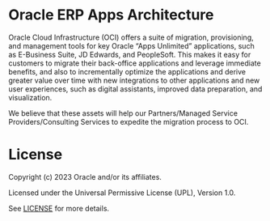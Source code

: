 # Oracle ERP Apps Architecture

Oracle Cloud Infrastructure (OCI) offers a suite of migration, provisioning, and management tools for key Oracle “Apps Unlimited” applications, such as E-Business Suite, JD Edwards, and PeopleSoft. This makes it easy for customers to migrate their back-office applications and leverage immediate benefits, and also to incrementally optimize the applications and derive greater value over time with new integrations to other applications and new user experiences, such as digital assistants, improved data preparation, and visualization.

We believe that these assets will help our Partners/Managed Service Providers/Consulting Services to expedite the migration process to OCI.

# License

Copyright (c) 2023 Oracle and/or its affiliates.

Licensed under the Universal Permissive License (UPL), Version 1.0.

See [LICENSE](https://github.com/oracle-devrel/technology-engineering/blob/folder-structure/LICENSE) for more details.


